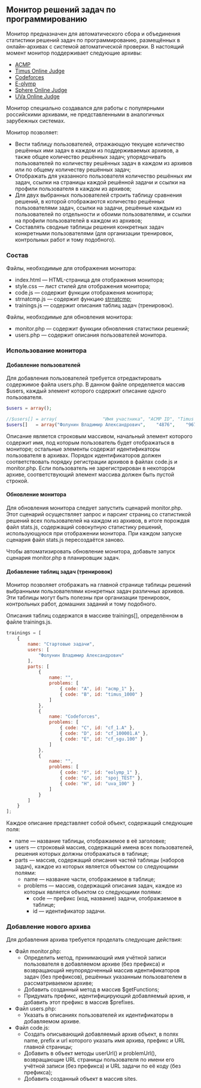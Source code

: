 ## Монитор решений задач по программированию ##

Монитор предназначен для автоматического сбора и объединения статистики решений задач по программированию, размещённых в онлайн-архивах с системой автоматической проверки. В настоящий момент монитор поддерживает следующие архивы:
* [ACMP][1]
* [Timus Online Judge][2]
* [Codeforces][3]
* [E-olymp][4]
* [Sphere Online Judge][5]
* [UVa Online Judge][6]

Монитор специально создавался для работы с популярными российскими архивами, не представленными в аналогичных зарубежных системах.

Монитор позволяет:
* Вести таблицу пользователей, отражающую текущее количество решённых ими задач в каждом из поддерживаемых архивов, а также общее количество решённых задач; упорядочивать пользователей по количеству решённых задач в каждом из архивов или по общему количеству решённых задач;
* Отображать для указанного пользователя количество решённых им задач, ссылки на страницы каждой решённой задачи и ссылки на профили пользователя в каждом из архивов;
* Для двух выбранных пользователей строить таблицу сравнения решений, в которой отображаются количество решённых пользователями задач, ссылки на задачи, решённые каждым из пользователей по отдельности и обоими пользователями, и ссылки на профили пользователей в каждом из архивов;
* Составлять сводные таблицы решения конкретных задач конкретными пользователями (для организации тренировок, контрольных работ и тому подобного).

### Состав ###

Файлы, необходимые для отображения монитора:

* index.html — HTML-страница для отображения монитора;
* style.css — лист стилей для отображения монитора;
* code.js — содержит функции отображения монитора;
* strnatcmp.js — содержит функцию [strnatcmp][7];
* trainings.js — содержит описания таблиц задач (тренировок).

Файлы, необходимые для обновления монитора:

* monitor.php — содержит функции обновления статистики решений;
* users.php — содержит описания пользователей монитора.

### Использование монитора ###

#### Добавление пользователей ####

Для добавления пользователей требуется отредактировать содержимое файла users.php. В данном файле определяется массив $users, каждый элемент которого содержит описание одного пользователя.

```php
$users = array();

//$users[] = array(                 "Имя участника", "ACMP ID", "Timus ID", "Codeforces ID", "E-olymp ID", "SPOJ ID", "UVa ID");
$users[]   = array("Фолунин Владимир Александрович",    "4876",    "96779",       "ctrlalt",    "ctrlalt", "ctrlalt", "882414");
```

Описание является строковым массивом, начальный элемент которого содержит имя, под которым пользователь будет отображаться в мониторе; остальные элементы содержат идентификаторы пользователя в архивах. Порядок идентификаторов должен соответствовать порядку регистрации архивов в файлах code.js и monitor.php. Если пользователь не зарегистрирован в некотором архиве, соответствующий элемент массива должен быть пустой строкой.

#### Обновление монитора ####

Для обновления монитора следует запустить сценарий monitor.php. Этот сценарий осуществляет запрос и парсинг страниц со статистикой решений всех пользователей на каждом из архивов, в итоге порождая файл stats.js, содержащий совокупную статистику решений, использующуюся при отображении монитора. При каждом запуске сценария файл stats.js пересоздаётся заново.

Чтобы автоматизировать обновление монитора, добавьте запуск сценария monitor.php в планировщик задач.

#### Добавление таблиц задач (тренировок) ####

Монитор позволяет отображать на главной странице таблицы решений выбранными пользователями конкретных задач различных архивов. Эти таблицы могут быть полезны при организации тренировок, контрольных работ, домашних заданий и тому подобного.

Описания таблиц содержатся в массиве trainings[], определённом в файле trainings.js.

```javascript
trainings = [
    {
        name: "Стартовые задачи",
        users: [
            "Фолунин Владимир Александрович"
        ],
        parts: [
            {
                name: "",
                problems: [
                    { code: "A", id: "acmp_1" },
                    { code: "B", id: "timus_1000" }
                ]
            },
            {
                name: "Codeforces",
                problems: [
                    { code: "C", id: "cf_1.A" },
                    { code: "D", id: "cf_100001.A" },
                    { code: "E", id: "cf_sgu.100" }
                ]
            },
            {
                name: "",
                problems: [
                    { code: "F", id: "eolymp_1" },
                    { code: "G", id: "spoj_TEST" },
                    { code: "H", id: "uva_100" }
                ]
            }
        ]
    }
];
```

Каждое описание представляет собой объект, содержащий следующие поля:
* name — название таблицы, отображаемое в её заголовке;
* users — строковый массив, содержащий имена всех пользователей, решения которых должны отображаться в таблице;
* parts — массив, содержащий описания частей таблицы (наборов задач), каждое из которых является объектом со следующими полями:
    * name — название части, отображаемое в таблице;
    * problems — массив, содержащий описания задач, каждое из которых является объектом со следующими полями:
        * code — префикс (код, название) задачи, отображаемое в таблице;
        * id — идентификатор задачи.

### Добавление нового архива ###

Для добавления архива требуется проделать следующие действия:

* Файл monitor.php:
    * Определить метод, принимающий имя учётной записи пользователя в добавляемом архиве (без префикса) и возвращающий неупорядоченный массив идентификаторов задач (без префиксов), решённых указанным пользователем в рассматриваемом архиве;
    * Добавить созданный метод в массив $getFunctions;
    * Придумать префикс, идентифицирующий добавляемый архив, и добавить этот префикс в массив $prefixes.
* Файл users.php:
    * Указать в описаниях пользователей их идентификаторы в добавляемом архиве.
* Файл code.js:
    * Создать описывающий добавляемый архив объект, в полях name, prefix и url которого указать имя архива, префикс и URL главной страницы;
    * Добавить в объект методы userUrl() и problemUrl(), возвращающие URL страницы пользователя по имени его учётной записи (без префикса) и URL задачи по её коду (без префикса);
    * Добавить созданный объект в массив sites.


[1]:https://acmp.ru
[2]:https://acm.timus.ru
[3]:https://codeforces.com
[4]:https://www.e-olymp.com
[5]:https://www.spoj.com
[6]:https://onlinejudge.org
[7]:https://github.com/kvz/phpjs/blob/master/functions/strings/strnatcmp.js

